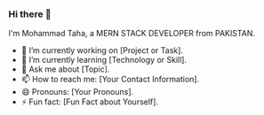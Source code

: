 ### Hi there 👋

<!--
**YourGitHubUsername/YourGitHubUsername** is a ✨ _special_ ✨ repository because its `README.md` (this file) appears on your GitHub profile.
-->

I'm Mohammad Taha, a MERN STACK DEVELOPER from PAKISTAN. 

- 🔭 I’m currently working on [Project or Task].
- 🌱 I’m currently learning [Technology or Skill].
- 💬 Ask me about [Topic].
- 📫 How to reach me: [Your Contact Information].
- 😄 Pronouns: [Your Pronouns].
- ⚡ Fun fact: [Fun Fact about Yourself].

<!--
### 🤝 Connect with me:

[![LinkedIn](https://img.shields.io/badge/LinkedIn-Profile-informational?style=flat-square&logo=linkedin&logoColor=white&color=0A66C2)](Your LinkedIn Profile Link)
-->

<!--
### 📊 GitHub Stats:

![Your GitHub Stats](https://github-readme-stats.vercel.app/api?username=YourGitHubUsername&show_icons=true)
-->

<!--
### 🛠️ Skills:

[![Skill: Name](https://img.shields.io/badge/Skill-Name-informational?style=flat-square&logo=logo-name&logoColor=white&color=blue)](Optional Link to Skill)
-->
